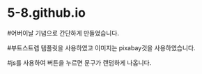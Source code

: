 # 5-8.github.io

#어버이날 기념으로 간단하게 만들었습니다.

#부트스트렙 템플릿을 사용하였고 이미지는 pixabay것을 사용하였습니다.

#js를 사용하여 버튼을 누르면 문구가 랜덤하게 나옵니다.

